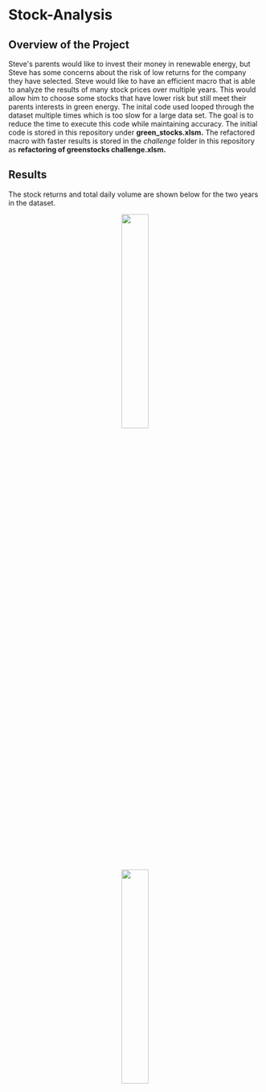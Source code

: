 # Stock-Analysis
## Overview of the Project
Steve's parents would like to invest their money in renewable energy, but Steve has some concerns about the risk of low returns for the company they have selected. Steve would like to have an efficient macro that is able to analyze the results of many stock prices over multiple years. This would allow him to choose some stocks that have lower risk but still meet their parents interests in green energy. The inital code used looped through the dataset multiple times which is too slow for a large data set. The goal is to reduce the time to execute this code while maintaining accuracy. The initial code is stored in this repository under **green_stocks.xlsm.** The refactored macro with faster results is stored in the _challenge_ folder in this repository as **refactoring of greenstocks challenge.xlsm.** 

## Results
The stock returns and total daily volume are shown below for the two years in the dataset. 
<p align="center" width="100%">
    <img width="33%" src=https://user-images.githubusercontent.com/105991478/175822019-a7637763-b0b0-4139-ad8b-1598ff3d0d40.png>
</p>
<p align="center" width="100%">
    <img width="33%" src= https://user-images.githubusercontent.com/105991478/175822020-e5334d74-34d1-48d3-a373-82120080861d.png>
</p>     
